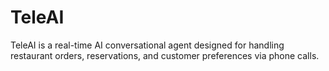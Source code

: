 # TeleAI
TeleAI is a real-time AI conversational agent designed for handling restaurant orders, reservations, and customer preferences via phone calls.
